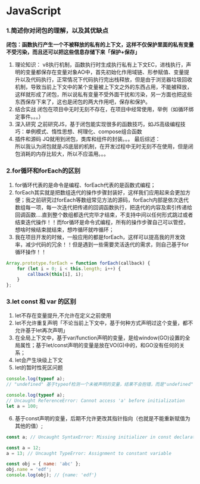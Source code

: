 # JavaScript

### 1.简述你对闭包的理解，以及其优缺点
**闭包：函数执行产生一个不被释放的私有的上下文，这样不仅保护里面的私有变量不受污染，而且还可以把这些信息存储下来「保护+保存」**
1. 理论知识：
v8执行机制，函数执行时生成执行私有上下文EC，进栈执行，声明的变量都保存在变量对象AO中，首先初始化作用域链、形参赋值、变量提升以及代码执行，正常情况下代码执行完出栈释放，但是由于浏览器垃圾回收机制，导致当前上下文中的某个变量被上下文之外的东西占用，不能被释放，这样就形成了闭包，所以说私有变量不受外面干扰和污染，另一方面也把这些东西保存下来了，这也是闭包的两大作用吧，保存和保护。
2. 结合实战
闭包在项目中无时无刻不存在，在项目中经常使用，举例（如循环绑定事件。。。）
3. 深入研究
之前研究JS，基于闭包能实现很多的函数技巧，如JS高级编程技巧：单例模式、惰性思想、柯理化、compose组合函数
4. 插件和源码
JQ就用到闭包，类库和组件的封装。。。
最后综述：  
所以我认为闭包就是JS底层的机制，在开发过程中无时无刻不在使用，但是闭包消耗的内存比较大，所以不应滥用。。。


### 2.for循环和forEach的区别
1. for循环代表的是命令是编程、forEach代表的是函数式编程；
2. forEach其实就是把数组迭代的操作步骤封装好，这样我们应用起来会更加方便；我之前研究过forEach等数组常见方法的源码，forEach内部是依次迭代数组每一项，每一次迭代把传递的回调函数执行，把迭代的内容及索引传递给回调函数....直到整个数组都迭代完毕才结束，不支持中间以任何形式跳过或者结束迭代操作！！而for循环是命令式编程，所有的操作步骤自己可以管控，想啥时候结束就结束，想咋循环就咋循环；
3. 我在项目开发的时候，一般应用的都是forEach，这样可以提高我的开发效率，减少代码的冗余！！但是遇到一些需要灵活迭代的需求，则自己基于for循环操作！！
```js
Array.prototype.forEach = function forEach(callback) {
    for (let i = 0; i < this.length; i++) {
        callback(this[i], i);
    }
}; 
```


### 3.let const 和 var 的区别
1. let不存在变量提升,不允许在定义之前使用
2. let不允许重复声明「不论当前上下文中，基于何种方式声明过这个变量，都不允许基于let再次声明」
3. 在全局上下文中，基于var/function声明的变量，是给window(GO)设置的全局属性；基于let/const声明的变量是放在VO(G)中的，和GO没有任何的关系；
4. let会产生块级上下文
5. let的暂时性死区问题
```js
console.log(typeof a); 
// "undefined" 基于typeof检测一个未被声明的变量，结果不会抱错，而是"undefined"

console.log(typeof a); 
// Uncaught ReferenceError: Cannot access 'a' before initialization
let a = 100;
```
6. 基于const声明的变量，后期不允许更改其指针指向（也就是不能重新赋值为其他的值）;
```js
const a; // Uncaught SyntaxError: Missing initializer in const declaration

const a = 12;
a = 13; // Uncaught TypeError: Assignment to constant variable

const obj = { name: 'abc' };
obj.name = 'edf';
console.log(obj); // {name: 'edf'}
```